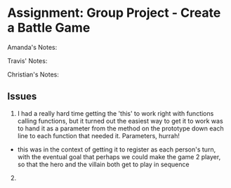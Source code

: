 # Assignment: Group Project - Create a Battle Game


Amanda's Notes:

Travis' Notes:

Christian's Notes:

## Issues
1. I had a really hard time getting the 'this' to work right with functions calling functions, but it turned out the easiest way to get it to work was to hand it as a parameter from the method on the prototype down each line to each function that needed it. Parameters, hurrah!
  - this was in the context of getting it to register as each person's turn, with the eventual goal that perhaps we could make the game 2 player, so that the hero and the villain both get to play in sequence
2.
